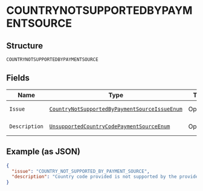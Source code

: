 
# COUNTRYNOTSUPPORTEDBYPAYMENTSOURCE

## Structure

`COUNTRYNOTSUPPORTEDBYPAYMENTSOURCE`

## Fields

| Name | Type | Tags | Description | Getter | Setter |
|  --- | --- | --- | --- | --- | --- |
| `Issue` | [`CountryNotSupportedByPaymentSourceIssueEnum`](../../doc/models/country-not-supported-by-payment-source-issue-enum.md) | Optional | - | CountryNotSupportedByPaymentSourceIssueEnum getIssue() | setIssue(CountryNotSupportedByPaymentSourceIssueEnum issue) |
| `Description` | [`UnsupportedCountryCodePaymentSourceEnum`](../../doc/models/unsupported-country-code-payment-source-enum.md) | Optional | - | UnsupportedCountryCodePaymentSourceEnum getDescription() | setDescription(UnsupportedCountryCodePaymentSourceEnum description) |

## Example (as JSON)

```json
{
  "issue": "COUNTRY_NOT_SUPPORTED_BY_PAYMENT_SOURCE",
  "description": "Country code provided is not supported by the provided payment source."
}
```

